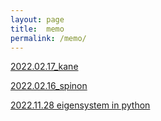```yaml
---
layout: page
title:  memo
permalink: /memo/
---
```


[2022.02.17_kane](/memos/memo_2022.02.17_kane.pdf)

[2022.02.16_spinon](/memos/memo_2022.02.16_spinon.pdf)

[2022.11.28 eigensystem in python](/memos/matrix_eig.md)